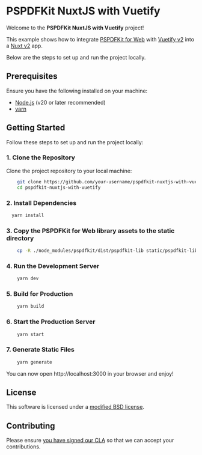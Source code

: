 # PSPDFKit NuxtJS with Vuetify

Welcome to the **PSPDFKit NuxtJS with Vuetify** project!

This example shows how to integrate [PSPDFKit for Web](https://pspdfkit.com/web/) with [Vuetify v2](https://v2.vuetifyjs.com/en/) into a [Nuxt v2](https://v2.nuxt.com/) app. 

Below are the steps to set up and run the project locally.

## Prerequisites

Ensure you have the following installed on your machine:

- [Node.js](https://nodejs.org/) (v20 or later recommended)
- [yarn](https://yarnpkg.com/)

## Getting Started

Follow these steps to set up and run the project locally:

### 1. Clone the Repository

Clone the project repository to your local machine:

```bash
    git clone https://github.com/your-username/pspdfkit-nuxtjs-with-vuetify.git
    cd pspdfkit-nuxtjs-with-vuetify
```

### 2. Install Dependencies

```bash
  yarn install
```

### 3. Copy the PSPDFKit for Web library assets to the static directory

```bash
    cp -R ./node_modules/pspdfkit/dist/pspdfkit-lib static/pspdfkit-lib
```

### 4. Run the Development Server

```bash
    yarn dev
```
### 5. Build for Production

```bash
    yarn build
```

### 6. Start the Production Server

```bash
    yarn start
```

### 7. Generate Static Files

```bash
    yarn generate
```

You can now open http://localhost:3000 in your browser and enjoy!

## License

This software is licensed under a [modified BSD license](LICENSE).

## Contributing

Please ensure
[you have signed our CLA](https://pspdfkit.com/guides/web/current/miscellaneous/contributing/) so that we can accept your contributions.
